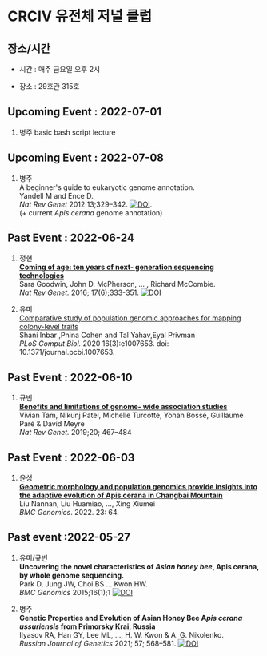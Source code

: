 # CRCIV 유전체 저널 클럽

## 장소/시간

- 시간 : 매주 금요일 오후 2시

- 장소 : 29호관 315호


## Upcoming Event : 2022-07-01

1. 병주
basic bash script lecture

## Upcoming Event : 2022-07-08

1. 병주  
A beginner's guide to eukaryotic genome annotation.  
Yandell M and Ence D.  
*Nat Rev Genet* 2012 13;329–342. [![DOI](https://zenodo.org/badge/doi/10.1038/nrg3174.svg)](https://doi.org/10.1038/nrg3174).   
(\+ current *Apis cerana* genome annotation)


## Past Event : 2022-06-24

1. 정현  
[**Coming of age: ten years of next- generation sequencing technologies**](https://sci-hub.hkvisa.net/10.1038/nrg.2016.49)  
Sara Goodwin, John D. McPherson, ... , Richard McCombie.  
*Nat Rev Genet.* 2016; 17(6);333-351. [![DOI](https://zenodo.org/badge/doi/10.1038/nrg.2016.49.svg)](https://sci-hub.hkvisa.net/10.1038/nrg.2016.49)

2. 유미  
[Comparative study of population genomic approaches for mapping colony-level traits](https://journals.plos.org/ploscompbiol/article?id=10.1371/journal.pcbi.1007653)  
Shani Inbar ,Pnina Cohen and Tal Yahav,Eyal Privman  
*PLoS Comput Biol.* 2020 16(3):e1007653. doi: 10.1371/journal.pcbi.1007653.

## Past Event : 2022-06-10

1. 규빈  
[**Benefits and limitations of genome- wide association studies**](https://sci-hub.hkvisa.net/10.1038/s41576-019-0127-1)  
Vivian Tam, Nikunj Patel, Michelle Turcotte, Yohan Bossé, Guillaume Paré & David Meyre  
*Nat Rev Genet.* 2019;20; 467–484 

## Past Event : 2022-06-03

1. 윤성  
[**Geometric morphology and population genomics provide insights into the adaptive evolution of Apis cerana in Changbai Mountain**](https://www.ncbi.nlm.nih.gov/pmc/articles/PMC8772121/)  
Liu Nannan, Liu Huamiao, ..., Xing Xiumei  
*BMC Genomics*. 2022. 23: 64.

## Past event :2022-05-27

1. 유미/규빈  
**Uncovering the novel characteristics of *Asian honey bee*, Apis cerana, by whole genome sequencing.**  
Park D, Jung JW, Choi BS ... Kwon HW.  
*BMC Genomics* 2015;16(1);1 [![DOI](https://zenodo.org/badge/doi/10.1186/1471-2164-16-1.svg)](https://doi.org/10.1186/1471-2164-16-1)  

2. 병주  
**Genetic Properties and Evolution of Asian Honey Bee A*pis cerana ussuriensis* from Primorsky Krai, Russia**  
Ilyasov RA, Han GY, Lee ML, ..., H. W. Kwon & A. G. Nikolenko.  
*Russian Journal of Genetics* 2021; 57; 568–581. [![DOI](https://zenodo.org/badge/doi/10.1134/S1022795421050033.svg)](https://doi.org/10.1134/S1022795421050033)

